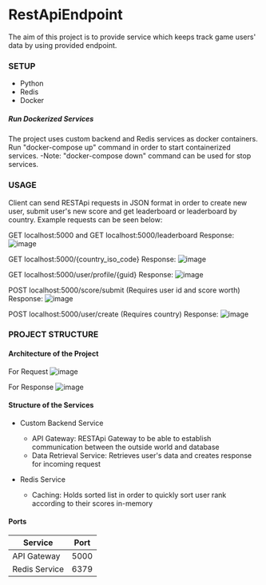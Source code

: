 # RestApiEndpoint

The aim of this project is to provide service which keeps track game users' data by using provided endpoint.

### SETUP
- Python
- Redis
- Docker

##### Run Dockerized Services

The project uses custom backend and Redis services as docker containers. Run "docker-compose up" command in order to start containerized services.
-Note: "docker-compose down" command can be used for stop services.

### USAGE

Client can send RESTApi requests in JSON format in order to create new user, submit user's new score and get leaderboard or leaderboard by country. 
Example requests can be seen below:

GET localhost:5000 and GET localhost:5000/leaderboard
Response:
![image](https://user-images.githubusercontent.com/45763123/112211000-70920700-8c2c-11eb-9025-0da23fc5a143.png)

GET localhost:5000/{country_iso_code}
Response:
![image](https://user-images.githubusercontent.com/45763123/112211327-d2527100-8c2c-11eb-847b-eceb8537d541.png)

GET localhost:5000/user/profile/{guid}
Response:
![image](https://user-images.githubusercontent.com/45763123/112211841-54db3080-8c2d-11eb-97ff-c71a805c523a.png)

POST localhost:5000/score/submit  (Requires user id and score worth)
Response:
![image](https://user-images.githubusercontent.com/45763123/112212166-b3a0aa00-8c2d-11eb-8b6d-3c1cce825cd7.png)

POST localhost:5000/user/create (Requires country)
Response:
![image](https://user-images.githubusercontent.com/45763123/112211567-1c3b5700-8c2d-11eb-9b9d-010e8307f88f.png)

### PROJECT STRUCTURE

#### Architecture of the Project

For Request
![image](https://user-images.githubusercontent.com/45763123/112214738-9a4d2d00-8c30-11eb-88c8-617f3b6e33ab.png)

For Response
![image](https://user-images.githubusercontent.com/45763123/112215960-07ad8d80-8c32-11eb-8f65-35ae09db2fa3.png)

#### Structure of the Services

- Custom Backend Service
  - API Gateway: RESTApi Gateway to be able to establish communication between the outside world and database
  - Data Retrieval Service: Retrieves user's data and creates response for incoming request

- Redis Service
  - Caching: Holds sorted list in order to quickly sort user rank according to their scores in-memory

#### Ports
| Service 	| Port 	|
|-	|-	|
| API Gateway 	| 5000 	|
| Redis Service 	| 6379 	|

